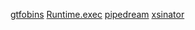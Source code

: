 [gtfobins](https://gtfobins.github.io/)
[Runtime.exec](https://payloads.net/Runtime.exec/)
[pipedream](https://pipedream.com/)
[xsinator](https://xsinator.com/)
